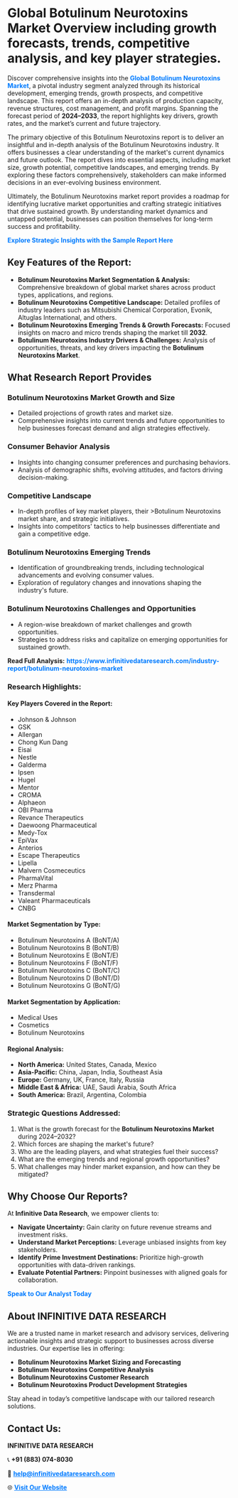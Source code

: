 <h1>Global Botulinum Neurotoxins Market Overview including growth forecasts, trends, competitive analysis, and key player strategies.</h1>
<p>
Discover comprehensive insights into the 
<a href="https://www.infinitivedataresearch.com/industry-report/botulinum-neurotoxins-market" rel="dofollow" style="color: #007BFF; text-decoration: none;"><strong>Global Botulinum Neurotoxins Market</strong></a>, a pivotal industry segment analyzed through its historical development, emerging trends, growth prospects, and competitive landscape. This report offers an in-depth analysis of production capacity, revenue structures, cost management, and profit margins. Spanning the forecast period of <strong>2024–2033</strong>, the report highlights key drivers, growth rates, and the market’s current and future trajectory.
</p>
<p>
The primary objective of this Botulinum Neurotoxins report is to deliver an insightful and in-depth analysis of the Botulinum Neurotoxins industry. It offers businesses a clear understanding of the market's current dynamics and future outlook. The report dives into essential aspects, including market size, growth potential, competitive landscapes, and emerging trends. By exploring these factors comprehensively, stakeholders can make informed decisions in an ever-evolving business environment.
</p>
<p>
Ultimately, the Botulinum Neurotoxins market report provides a roadmap for identifying lucrative market opportunities and crafting strategic initiatives that drive sustained growth. By understanding market dynamics and untapped potential, businesses can position themselves for long-term success and profitability.
</p>
<p>
<a href="https://www.infinitivedataresearch.com/request-sample/reportId=112268" style="color: #007BFF; text-decoration: none;"><strong>Explore Strategic Insights with the Sample Report Here</strong></a>
</p>

<h2>Key Features of the Report:</h2>
<ul>
<li><strong>Botulinum Neurotoxins Market Segmentation & Analysis:</strong> Comprehensive breakdown of global market shares across product types, applications, and regions.</li>
<li><strong>Botulinum Neurotoxins Competitive Landscape:</strong> Detailed profiles of industry leaders such as Mitsubishi Chemical Corporation, Evonik, Altuglas International, and others.</li>
<li><strong>Botulinum Neurotoxins Emerging Trends & Growth Forecasts:</strong> Focused insights on macro and micro trends shaping the market till <strong>2032</strong>.</li>
<li><strong>Botulinum Neurotoxins Industry Drivers & Challenges:</strong> Analysis of opportunities, threats, and key drivers impacting the <strong>Botulinum Neurotoxins Market</strong>.</li>
</ul>

<h2>What Research Report Provides</h2>
<h3>Botulinum Neurotoxins Market Growth and Size</h3>
<ul>
<li>Detailed projections of growth rates and market size.</li>
<li>Comprehensive insights into current trends and future opportunities to help businesses forecast demand and align strategies effectively.</li>
</ul>

<h3>Consumer Behavior Analysis</h3>
<ul>
<li>Insights into changing consumer preferences and purchasing behaviors.</li>
<li>Analysis of demographic shifts, evolving attitudes, and factors driving decision-making.</li>
</ul>

<h3>Competitive Landscape</h3>
<ul>
<li>In-depth profiles of key market players, their >Botulinum Neurotoxins market share, and strategic initiatives.</li>
<li>Insights into competitors' tactics to help businesses differentiate and gain a competitive edge.</li>
</ul>

<h3>Botulinum Neurotoxins Emerging Trends</h3>
<ul>
<li>Identification of groundbreaking trends, including technological advancements and evolving consumer values.</li>
<li>Exploration of regulatory changes and innovations shaping the industry's future.</li>
</ul>

<h3>Botulinum Neurotoxins Challenges and Opportunities</h3>
<ul>
<li>A region-wise breakdown of market challenges and growth opportunities.</li>
<li>Strategies to address risks and capitalize on emerging opportunities for sustained growth.</li>
</ul>
<p><strong>Read Full Analysis:</strong> <a href="https://www.infinitivedataresearch.com/industry-report/botulinum-neurotoxins-market" rel="dofollow" style="color: #007BFF; text-decoration: none;"><strong>https://www.infinitivedataresearch.com/industry-report/botulinum-neurotoxins-market</strong></a></p>
<h3>Research Highlights:</h3>
<h4>Key Players Covered in the Report:</h4>
<ul><li>Johnson &amp; Johnson</li><li>GSK</li><li>Allergan</li><li>Chong Kun Dang</li><li>Eisai</li><li>Nestle</li><li>Galderma</li><li>Ipsen</li><li>Hugel</li><li>Mentor</li><li>CROMA</li><li>Alphaeon</li><li>OBI Pharma</li><li>Revance Therapeutics</li><li>Daewoong Pharmaceutical</li><li>Medy-Tox</li><li>EpiVax</li><li>Anterios</li><li>Escape Therapeutics</li><li>Lipella</li><li>Malvern Cosmeceutics</li><li>PharmaVital</li><li>Merz Pharma</li><li>Transdermal</li><li>Valeant Pharmaceuticals</li><li>CNBG</li></ul>
<h4>Market Segmentation by Type:</h4>
<ul><li>Botulinum Neurotoxins A (BoNT/A)</li><li>Botulinum Neurotoxins B (BoNT/B)</li><li>Botulinum Neurotoxins E (BoNT/E)</li><li>Botulinum Neurotoxins F (BoNT/F)</li><li>Botulinum Neurotoxins C (BoNT/C)</li><li>Botulinum Neurotoxins D (BoNT/D)</li><li>Botulinum Neurotoxins G (BoNT/G)</li></ul>
<h4>Market Segmentation by Application:</h4>
<ul><li>Medical Uses</li><li>Cosmetics</li><li>Botulinum Neurotoxins</li></ul>

<h4>Regional Analysis:</h4>
<ul>
<li><strong>North America:</strong> United States, Canada, Mexico</li>
<li><strong>Asia-Pacific:</strong> China, Japan, India, Southeast Asia</li>
<li><strong>Europe:</strong> Germany, UK, France, Italy, Russia</li>
<li><strong>Middle East & Africa:</strong> UAE, Saudi Arabia, South Africa</li>
<li><strong>South America:</strong> Brazil, Argentina, Colombia</li>
</ul>

<h3>Strategic Questions Addressed:</h3>
<ol>
<li>What is the growth forecast for the <strong>Botulinum Neurotoxins Market</strong> during 2024–2032?</li>
<li>Which forces are shaping the market's future?</li>
<li>Who are the leading players, and what strategies fuel their success?</li>
<li>What are the emerging trends and regional growth opportunities?</li>
<li>What challenges may hinder market expansion, and how can they be mitigated?</li>
</ol>

<h2>Why Choose Our Reports?</h2>
<p>At <strong>Infinitive Data Research</strong>, we empower clients to:</p>
<ul>
<li><strong>Navigate Uncertainty:</strong> Gain clarity on future revenue streams and investment risks.</li>
<li><strong>Understand Market Perceptions:</strong> Leverage unbiased insights from key stakeholders.</li>
<li><strong>Identify Prime Investment Destinations:</strong> Prioritize high-growth opportunities with data-driven rankings.</li>
<li><strong>Evaluate Potential Partners:</strong> Pinpoint businesses with aligned goals for collaboration.</li>
</ul>
<p><a href="https://www.infinitivedataresearch.com/industry-report/botulinum-neurotoxins-market" rel="dofollow" style="color: #007BFF; text-decoration: none;"><strong>Speak to Our Analyst Today</strong></a></p>

<h2>About INFINITIVE DATA RESEARCH</h2>
<p>We are a trusted name in market research and advisory services, delivering actionable insights and strategic support to businesses across diverse industries. Our expertise lies in offering:</p>
<ul>
<li><strong>Botulinum Neurotoxins Market Sizing and Forecasting</strong></li>
<li><strong>Botulinum Neurotoxins Competitive Analysis</strong></li>
<li><strong>Botulinum Neurotoxins Customer Research</strong></li>
<li><strong>Botulinum Neurotoxins Product Development Strategies</strong></li>
</ul>
<p>Stay ahead in today’s competitive landscape with our tailored research solutions.</p>

<h2>Contact Us:</h2>
<p><strong>INFINITIVE DATA RESEARCH</strong></p>
<p>📞 <strong>+91 (883) 074-8030</strong></p>
<p>📧 <strong><a href="mailto:help@infinitivedataresearch.com" style="color: #007BFF;">help@infinitivedataresearch.com</a></strong></p>
<p>🌐 <strong><a href="https://www.infinitivedataresearch.com" rel="dofollow" style="color: #007BFF;">Visit Our Website</a></strong></p>